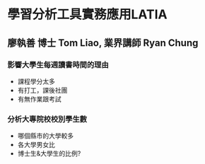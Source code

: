 # 學習分析工具實務應用LATIA
## 廖執善 博士 Tom Liao, 	業界講師 Ryan Chung

### 影響大學生每週讀書時間的理由
* 課程學分太多  
* 有打工，課後社團  
* 有無作業跟考試  
### 分析大專院校校別學生數
* 哪個縣市的大學較多  
* 各大學男女比  
* 博士生&大學生的比例?  
